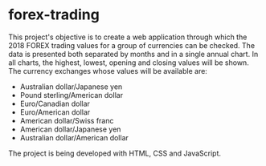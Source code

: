 # forex-trading

This project's objective is to create a web application through which the 2018 FOREX trading values for a group of currencies can be checked. The data is presented both separated by months and in a single annual chart. In all charts, the highest, lowest, opening and closing values will be shown. The currency exchanges whose values will be available are:

- Australian dollar/Japanese yen
- Pound sterling/American dollar
- Euro/Canadian dollar
- Euro/American dollar
- American dollar/Swiss franc
- American dollar/Japanese yen
- Australian dollar/American dollar

The project is being developed with HTML, CSS and JavaScript.
